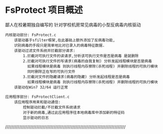﻿FsProtect 项目概述
=======================
鄙人在校暑期独自编写的 针对学校机房常见病毒的小型反病毒内核驱动

	内核驱动部分:	FsProtect.c
		该驱动基于sfilter框架,在此基础上额外添加了反病毒功能,
		识别病毒的手段只是简单地比对已录入的病毒特征数据.
		该驱动过滤文件系统并拦截部分请求:
			1.拦截对可执行文件的读请求,分析该可执行文件是否是病毒 是就删除
			2.拦截对可执行文件的写请求(病毒的自我复制) 分析发起线程模块是否是病毒
			  如果线程模块是病毒 则执行线程内存擦除(杀死线程) 并删除线程的可执行模块 
			  同时删除正在写的可执行文件
			3.拦截对文件的隐藏请求(病毒的隐藏) 分析发起线程是否是病毒
			  如果线程模块是病毒 则执行线程内存擦除(杀死线程) 并删除线程的可执行模块
		该驱动在Win7 32/64 运行正常

	应用程序部分:	FsProtectClient.c
		该应用程序用来和驱动通信:
			控制驱动拦截/不拦截文件系统请求
			对于新的病毒,通过此应用程序往本地病毒库中添加新的特征码
			显示驱动的日志

/////////////////////////////////////////////////////////////////////////////
